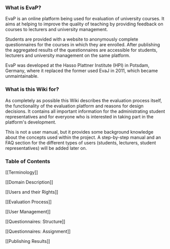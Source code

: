 ### What is EvaP?

EvaP is an online platform being used for evaluation of university courses. It aims at helping to improve the quality of teaching by providing feedback on courses to lecturers and university management.

Students are provided with a website to anonymously complete questionnaires for the courses in which they are enrolled. After publishing the aggregated results of the questionnaires are accessible for students, lecturers and university management on the same platform.

EvaP was developed at the Hasso Plattner Institute (HPI) in Potsdam, Germany, where it replaced the former used EvaJ in 2011, which became unmaintainable.

### What is this Wiki for?

As completely as possible this Wiki describes the evaluation process itself, the functionality of the evaluation platform and reasons for design decisions. It contains all important information for the administrating student representatives and for everyone who is interested in taking part in the platform's development.

This is not a user manual, but it provides some background knowledge about the concepts used within the project. A step-by-step manual and an FAQ section for the different types of users (students, lecturers, student representatives) will be added later on.

### Table of Contents

[[Terminology]]

[[Domain Description]]

[[Users and their Rights]]

[[Evaluation Process]]

[[User Management]]

[[Questionnaires: Structure]]

[[Questionnaires: Assignment]]

[[Publishing Results]]